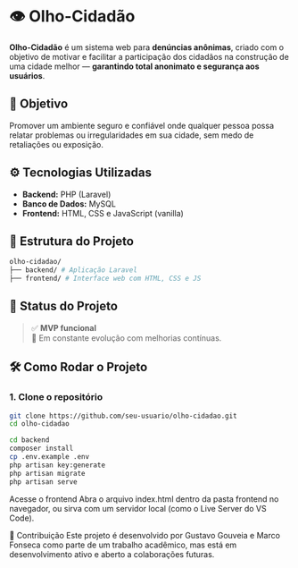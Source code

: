 # 👁️ Olho-Cidadão

**Olho-Cidadão** é um sistema web para **denúncias anônimas**, criado com o objetivo de motivar e facilitar a participação dos cidadãos na construção de uma cidade melhor — **garantindo total anonimato e segurança aos usuários**.

## 🚀 Objetivo

Promover um ambiente seguro e confiável onde qualquer pessoa possa relatar problemas ou irregularidades em sua cidade, sem medo de retaliações ou exposição.

## ⚙️ Tecnologias Utilizadas

- **Backend:** PHP (Laravel)
- **Banco de Dados:** MySQL
- **Frontend:** HTML, CSS e JavaScript (vanilla)

## 📁 Estrutura do Projeto

```bash
olho-cidadao/
├── backend/ # Aplicação Laravel
├── frontend/ # Interface web com HTML, CSS e JS
```

## 🧪 Status do Projeto

> ✅ **MVP funcional**  
> 🔧 Em constante evolução com melhorias contínuas.

## 🛠️ Como Rodar o Projeto

### 1. Clone o repositório

```bash
git clone https://github.com/seu-usuario/olho-cidadao.git
cd olho-cidadao

cd backend
composer install
cp .env.example .env
php artisan key:generate
php artisan migrate
php artisan serve
```

Acesse o frontend
Abra o arquivo index.html dentro da pasta frontend no navegador, ou sirva com um servidor local (como o Live Server do VS Code).

🤝 Contribuição
Este projeto é desenvolvido por Gustavo Gouveia e Marco Fonseca como parte de um trabalho acadêmico, mas está em desenvolvimento ativo e aberto a colaborações futuras.

